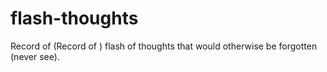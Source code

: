 # flash-thoughts
Record of (Record of ) flash of thoughts that would otherwise be forgotten (never see).
